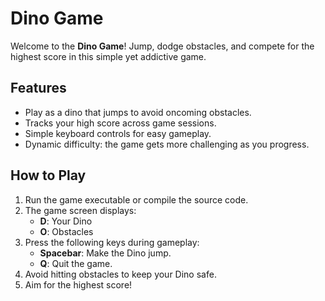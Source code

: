 # Dino Game
Welcome to the **Dino Game**! Jump, dodge obstacles, and compete for the highest score in this simple yet addictive game.
## **Features**
- Play as a dino that jumps to avoid oncoming obstacles.
- Tracks your high score across game sessions.
- Simple keyboard controls for easy gameplay.
- Dynamic difficulty: the game gets more challenging as you progress.
## **How to Play**
1. Run the game executable or compile the source code.
2. The game screen displays:
   - **D**: Your Dino
   - **O**: Obstacles  
3. Press the following keys during gameplay:
   - **Spacebar**: Make the Dino jump.
   - **Q**: Quit the game.
4. Avoid hitting obstacles to keep your Dino safe.
5. Aim for the highest score!




